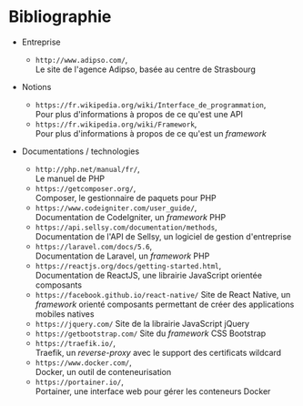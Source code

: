 # Bibliographie

  * Entreprise
    - `http://www.adipso.com/`,  
      Le site de l'agence Adipso, basée au centre de Strasbourg

  * Notions
    - `https://fr.wikipedia.org/wiki/Interface_de_programmation`,  
      Pour plus d'informations à propos de ce qu'est une API
    - `https://fr.wikipedia.org/wiki/Framework`,  
      Pour plus d'informations à propos de ce qu'est un *framework*

  * Documentations / technologies
    - `http://php.net/manual/fr/`,  
      Le manuel de PHP
    - `https://getcomposer.org/`,  
      Composer, le gestionnaire de paquets pour PHP
    - `https://www.codeigniter.com/user_guide/`,  
      Documentation de CodeIgniter, un *framework* PHP
    - `https://api.sellsy.com/documentation/methods`,  
      Documentation de l'API de Sellsy, un logiciel de gestion d'entreprise
    - `https://laravel.com/docs/5.6`,  
      Documentation de Laravel, un *framework* PHP
    - `https://reactjs.org/docs/getting-started.html`,  
      Documentation de ReactJS, une librairie JavaScript orientée composants
    - `https://facebook.github.io/react-native/`
      Site de React Native, un *framework* orienté composants permettant de créer des applications mobiles natives
    - `https://jquery.com/`
      Site de la librairie JavaScript jQuery
    - `https://getbootstrap.com/`
      Site du *framework* CSS Bootstrap
    - `https://traefik.io/`,  
      Traefik, un *reverse-proxy* avec le support des certificats wildcard
    - `https://www.docker.com/`,  
      Docker, un outil de conteneurisation
    - `https://portainer.io/`,  
      Portainer, une interface web pour gérer les conteneurs Docker
